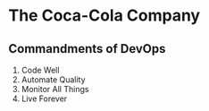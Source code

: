 # The Coca-Cola Company

## Commandments of DevOps

1. Code Well
2. Automate Quality
3. Monitor All Things
4. Live Forever
